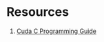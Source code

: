# Resources

1. [Cuda C Programming Guide](https://docs.nvidia.com/cuda/cuda-c-programming-guide/index.html)


